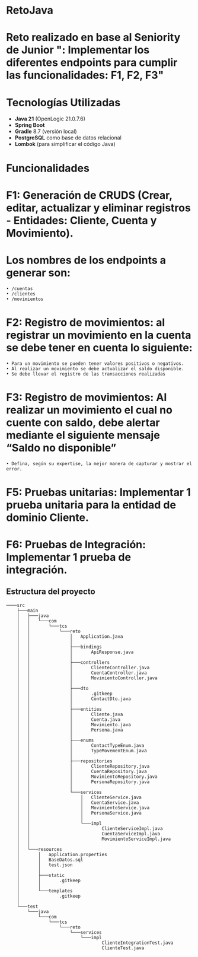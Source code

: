 # RetoJava
Reto realizado en base al Seniority de Junior ": Implementar los diferentes endpoints para cumplir las funcionalidades: F1, F2, F3"
=======

# Tecnologías Utilizadas

- **Java 21** (OpenLogic 21.0.7.6)
- **Spring Boot**
- **Gradle** 8.7 (versión local)
- **PostgreSQL** como base de datos relacional
- **Lombok** (para simplificar el código Java)

# Funcionalidades
# F1: Generación de CRUDS (Crear, editar, actualizar y eliminar registros - Entidades: Cliente, Cuenta y Movimiento).
# Los nombres de los endpoints a generar son:
    • /cuentas
    • /clientes
    • /movimientos
    
# F2: Registro de movimientos: al registrar un movimiento en la cuenta se debe tener en cuenta lo siguiente:
    • Para un movimiento se pueden tener valores positivos o negativos.
    • Al realizar un movimiento se debe actualizar el saldo disponible.
    • Se debe llevar el registro de las transacciones realizadas
    
# F3: Registro de movimientos: Al realizar un movimiento el cual no cuente con saldo, debe alertar mediante el siguiente mensaje “Saldo no disponible”
    • Defina, según su expertise, la mejor manera de capturar y mostrar el error.

# F5: Pruebas unitarias: Implementar 1 prueba unitaria para la entidad de dominio Cliente.

# F6: Pruebas de Integración: Implementar 1 prueba de integración.

## Estructura del proyecto

```
────src
    ├───main
    │   ├───java
    │   │   └───com
    │   │       └───tcs
    │   │           └───reto
    │   │               │   Application.java
    │   │               │
    │   │               ├───bindings
    │   │               │       ApiResponse.java
    │   │               │
    │   │               ├───controllers
    │   │               │       ClienteController.java
    │   │               │       CuentaController.java
    │   │               │       MovimientoController.java
    │   │               │
    │   │               ├───dto
    │   │               │       .gitkeep
    │   │               │       ContactDto.java
    │   │               │
    │   │               ├───entities
    │   │               │       Cliente.java
    │   │               │       Cuenta.java
    │   │               │       Movimiento.java
    │   │               │       Persona.java
    │   │               │
    │   │               ├───enums
    │   │               │       ContactTypeEnum.java
    │   │               │       TypeMovementEnum.java
    │   │               │
    │   │               ├───repositories
    │   │               │       ClienteRepository.java
    │   │               │       CuentaRepository.java
    │   │               │       MovimientoRepository.java
    │   │               │       PersonaRepository.java
    │   │               │
    │   │               └───services
    │   │                   │   ClienteService.java
    │   │                   │   CuentaService.java
    │   │                   │   MovimientoService.java
    │   │                   │   PersonaService.java
    │   │                   │
    │   │                   └───impl
    │   │                           ClienteServiceImpl.java
    │   │                           CuentaServiceImpl.java
    │   │                           MovimientoServiceImpl.java
    │   │
    │   └───resources
    │       │   application.properties
    │       │   BaseDatos.sql
    │       │   test.json
    │       │
    │       ├───static
    │       │       .gitkeep
    │       │
    │       └───templates
    │               .gitkeep
    │
    └───test
        └───java
            └───com
                └───tcs
                    └───reto
                        └───services
                            └───impl
                                    ClienteIntegrationTest.java
                                    ClienteTest.java
```
